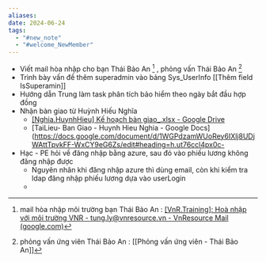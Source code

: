```yaml
---
aliases: 
date: 2024-06-24
tags:
  - "#new_note"
  - "#welcome_NewMember"
---
```



- Viết mail hòa nhập cho bạn Thái Bảo An [^1] , phỏng vấn Thái Bảo An [^2]
- Trình bày vấn đề thêm superadmin vào bảng Sys_UserInfo [[Thêm field IsSuperamin]]
- Hướng dẫn Trung làm task phân tích bảo hiểm theo ngày bắt đầu hợp đồng
- Nhận bàn giao từ Huỳnh Hiếu Nghĩa  
	- [[Nghia.HuynhHieu] Kế hoạch bàn giao_.xlsx - Google Drive](https://drive.google.com/file/d/1ysztaYeHW52vcEpR6sN45UX9cuk7eF8v/view)
	- [TaiLieu- Ban Giao - Huynh Hieu Nghia - Google Docs](https://docs.google.com/document/d/1WGPdzamWUoRey6IXlj8UDjWAttTpvkFF-WxCY9eG6Zs/edit#heading=h.ut76ccl4px0c- 
- Hạc - PE hỏi về đăng nhập bằng azure, sau đó vào phiếu lương không đăng nhập được
	- Nguyên nhân khi đăng nhập azure thì dùng email, còn khi kiểm tra ldap đăng nhập phiếu lương dựa vào userLogin
	-
[^1]: mail hòa nhập môi trường bạn Thái Bảo An : [[VnR.Training]: Hoà nhập với môi trường VNR - tung.ly@vnresource.vn - VnResource Mail (google.com)](https://mail.google.com/mail/u/0/#sent/KtbxLvHcKrlStWvdVSPPpzJHxHlqKNvCrL)
[^2]: phỏng vấn ứng viên Thái Bảo An : [[Phỏng vấn ứng viên - Thái Bảo An]]



